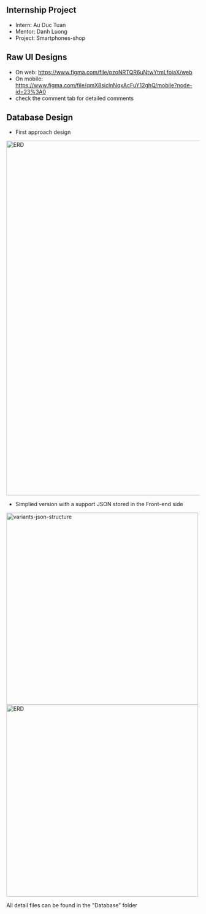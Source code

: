 ## Internship Project

- Intern: Au Duc Tuan
- Mentor: Danh Luong
- Project: Smartphones-shop


## Raw UI Designs
- On web: https://www.figma.com/file/pzoNRTQR6uNtwYtmLfoiaX/web
- On mobile: https://www.figma.com/file/qmX8siclnNqxAcFuY12ghQ/mobile?node-id=23%3A0
- check the comment tab for detailed comments

## Database Design
- First approach design
<img width="924" alt="ERD" src="https://user-images.githubusercontent.com/43056724/111422985-2edff880-8722-11eb-89cb-bf89f3a4a841.png">

- Simplied version with a support JSON stored in the Front-end side
<p float="left">
  <img width="500" alt="variants-json-structure" src="https://user-images.githubusercontent.com/43056724/111566621-15958580-87d0-11eb-9fad-96161716d9a9.png">
  <img width="500" alt="ERD" src="https://user-images.githubusercontent.com/43056724/111566612-10383b00-87d0-11eb-973c-9a86b113cbfc.png">
</p>


All detail files can be found in the "Database" folder
